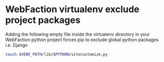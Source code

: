 # WebFaction virtualenv exclude project packages
Adding the following empty file inside the virtualenv directory in your WebFaction python project forces pip to exclude global python packages i.e. Django

```bash
touch $VENV_PATH/lib/$PYTHON/sitecustomize.py
```

